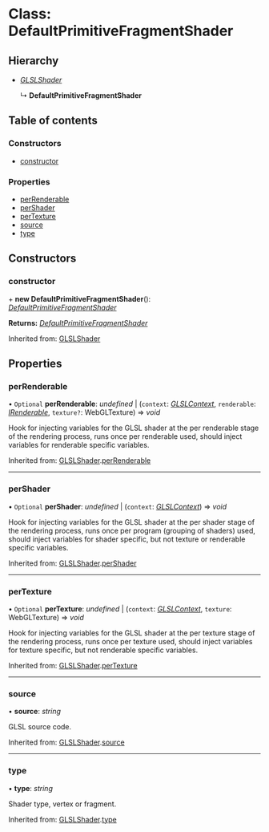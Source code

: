 # Class: DefaultPrimitiveFragmentShader

## Hierarchy

* [*GLSLShader*](glslshader.md)

  ↳ **DefaultPrimitiveFragmentShader**

## Table of contents

### Constructors

- [constructor](defaultprimitivefragmentshader.md#constructor)

### Properties

- [perRenderable](defaultprimitivefragmentshader.md#perrenderable)
- [perShader](defaultprimitivefragmentshader.md#pershader)
- [perTexture](defaultprimitivefragmentshader.md#pertexture)
- [source](defaultprimitivefragmentshader.md#source)
- [type](defaultprimitivefragmentshader.md#type)

## Constructors

### constructor

\+ **new DefaultPrimitiveFragmentShader**(): [*DefaultPrimitiveFragmentShader*](defaultprimitivefragmentshader.md)

**Returns:** [*DefaultPrimitiveFragmentShader*](defaultprimitivefragmentshader.md)

Inherited from: [GLSLShader](glslshader.md)

## Properties

### perRenderable

• `Optional` **perRenderable**: *undefined* \| (`context`: [*GLSLContext*](glslcontext.md), `renderable`: [*IRenderable*](../interfaces/irenderable.md), `texture?`: WebGLTexture) => *void*

Hook for injecting variables for the GLSL shader at the
per renderable stage of the rendering process, runs once
per renderable used, should inject variables for renderable
specific variables.

Inherited from: [GLSLShader](glslshader.md).[perRenderable](glslshader.md#perrenderable)

___

### perShader

• `Optional` **perShader**: *undefined* \| (`context`: [*GLSLContext*](glslcontext.md)) => *void*

Hook for injecting variables for the GLSL shader at the
per shader stage of the rendering process, runs once
per program (grouping of shaders) used, should inject
variables for shader specific, but not texture or renderable
specific variables.

Inherited from: [GLSLShader](glslshader.md).[perShader](glslshader.md#pershader)

___

### perTexture

• `Optional` **perTexture**: *undefined* \| (`context`: [*GLSLContext*](glslcontext.md), `texture`: WebGLTexture) => *void*

Hook for injecting variables for the GLSL shader at the
per texture stage of the rendering process, runs once
per texture used, should inject variables for texture specific,
but not renderable specific variables.

Inherited from: [GLSLShader](glslshader.md).[perTexture](glslshader.md#pertexture)

___

### source

• **source**: *string*

GLSL source code.

Inherited from: [GLSLShader](glslshader.md).[source](glslshader.md#source)

___

### type

• **type**: *string*

Shader type, vertex or fragment.

Inherited from: [GLSLShader](glslshader.md).[type](glslshader.md#type)
